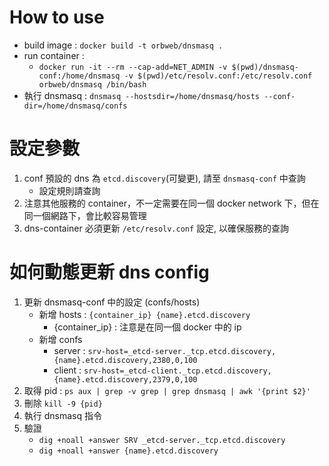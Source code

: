 # How to use
- build image : `docker build -t orbweb/dnsmasq .`
- run container : 
    - `docker run -it --rm --cap-add=NET_ADMIN -v $(pwd)/dnsmasq-conf:/home/dnsmasq -v $(pwd)/etc/resolv.conf:/etc/resolv.conf orbweb/dnsmasq /bin/bash`
- 執行 dnsmasq : `dnsmasq --hostsdir=/home/dnsmasq/hosts --conf-dir=/home/dnsmasq/confs`

# 設定參數
1. conf 預設的 dns 為 `etcd.discovery`(可變更), 請至 `dnsmasq-conf` 中查詢
	- 設定規則請查詢 
2. 注意其他服務的 container，不一定需要在同一個 docker network 下，但在同一個網路下，會比較容易管理
3. dns-container 必須更新 `/etc/resolv.conf` 設定, 以確保服務的查詢

# 如何動態更新 dns config
1. 更新 dnsmasq-conf 中的設定 (confs/hosts)
    - 新增 hosts : `{container_ip} {name}.etcd.discovery`
        - {container_ip} : 注意是在同一個 docker 中的 ip
    - 新增 confs
        - server : `srv-host=_etcd-server._tcp.etcd.discovery,{name}.etcd.discovery,2380,0,100`
        - client : `srv-host=_etcd-client._tcp.etcd.discovery,{name}.etcd.discovery,2379,0,100`
2. 取得 pid : `ps aux | grep -v grep | grep dnsmasq | awk '{print $2}'`
3. 刪除 `kill -9 {pid}`
4. 執行 dnsmasq 指令
5. 驗證
    - `dig +noall +answer SRV _etcd-server._tcp.etcd.discovery`
    - `dig +noall +answer {name}.etcd.discovery`